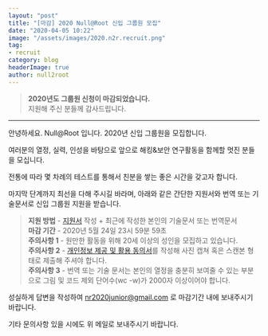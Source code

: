 ```yaml
---
layout: "post"
title: "[마감] 2020 Null@Root 신입 그룹원 모집"
date: "2020-04-05 10:22"
image: "/assets/images/2020.n2r.recruit.png"
tag:
- recruit
category: blog
headerImage: true
author: null2root
---
```


> **2020년도 그룹원 신청이 마감되었습니다.**  
> 지원해 주신 분들께 감사드립니다.

---

안녕하세요. Null@Root 입니다.
2020년 신입 그룹원을 모집합니다.

여러분의 열정, 실력, 인성을 바탕으로
앞으로 해킹&보안 연구활동을 함께할 멋진 분들을 모십니다.

전통에 따라 몇 차례의 테스트를 통해서 친분을 쌓는 좋은 시간을 갖고자 합니다.

마지막 단계까지 최선을 다해 주시길 바라며,
아래와 같은 간단한 지원서와 번역 또는 기술문서로 신입 그룹원 지원을 받습니다.

> **지원 방법** - [지원서](/assets/docs/null2root_2020_join.txt) 작성 + 최근에 작성한 본인의 기술문서 또는 번역문서<br>
> **마감 기간** - 2020년 5월 24일 23시 59분 59초<br>
> **주의사항 1** - 원만한 활동을 위해 20세 이상의 성인을 모집하고 있습니다.<br>
> **주의사항 2** - [개인정보 제공 및 활용 동의서](/assets/docs/personal_info_agreement_null2root.docx)를 작성해 사진 캡쳐 혹은 스캔본 형태로 제출해 주셔야 합니다.<br>
> **주의사항 3** - 번역 또는 기술 문서는 본인의 열정을 충분히 보여줄 수 있는 부분으로 그림 및 코드 제외 단어수(wc -w)가 2000자 이상이어야 합니다.



성실하게 답변을 작성하여 nr2020junior@gmail.com 로 마감기간 내에 보내주시기 바랍니다.

기타 문의사항 있을 시에도 위 메일로 보내주시기 바랍니다.
